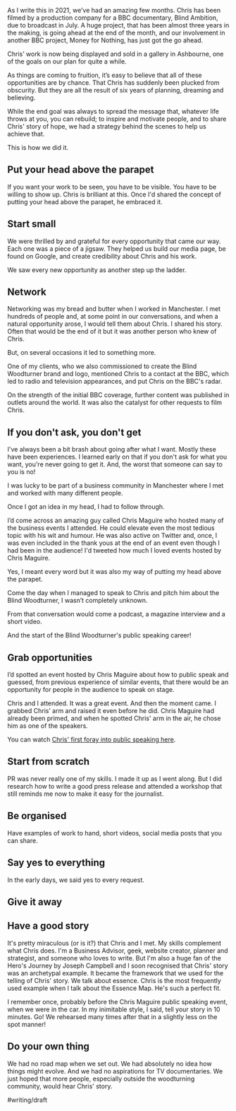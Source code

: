 As I write this in 2021, we’ve had an amazing few months. Chris has been filmed by a production company for a BBC documentary, Blind Ambition, due to broadcast in July. A huge project, that has been almost three years in the making, is going ahead at the end of the month, and our involvement in another BBC project, Money for Nothing, has just got the go ahead. 

Chris’ work is now being displayed and sold in a gallery in Ashbourne, one of the goals on our plan for quite a while.

As things are coming to fruition, it’s easy to believe that all of these opportunities are by chance. That Chris has suddenly been plucked from obscurity. But they are all the result of six years of planning, dreaming and believing. 

While the end goal was always to spread the message that, whatever life throws at you, you can rebuild; to inspire and motivate people, and to share Chris' story of hope, we had a strategy behind the scenes to help us achieve that.

This is how we did it.

## Put your head above the parapet

If you want your work to be seen, you have to be visible. You have to be willing to show up. Chris is brilliant at this. Once I'd shared the concept of putting your head above the parapet, he embraced it. 

## Start small

We were thrilled by and grateful for every opportunity that came our way. Each one was a piece of a jigsaw. They helped us build our media page, be found on Google, and create credibility about Chris and his work.

We saw every new opportunity as another step up the ladder. 

## Network

Networking was my bread and butter when I worked in Manchester. I met hundreds of people and, at some point in our conversations, and when a natural opportunity arose, I would tell them about Chris. I shared his story. Often that would be the end of it but it was another person who knew of Chris. 

But, on several occasions it led to something more.

One of my clients, who we also commissioned to create the Blind Woodturner brand and logo, mentioned Chris to a contact at the BBC, which led to radio and television appearances, and put Chris on the BBC's radar.

On the strength of the initial BBC coverage, further content was published in outlets around the world. It was also the catalyst for other requests to film Chris.

## If you don't ask, you don't get

I've always been a bit brash about going after what I want. Mostly these have been experiences. I learned early on that if you don't ask for what you want, you're never going to get it. And, the worst that someone can say to you is no!

I was lucky to be part of a business community in Manchester where I met and worked with many different people. 

Once I got an idea in my head, I had to follow through. 

I’d come across an amazing guy called Chris Maguire who hosted many of the business events I attended. He could elevate even the most tedious topic with his wit and humour. He was also active on Twitter and, once, I was even included in the thank yous at the end of an event even though I had been in the audience! I'd tweeted how much I loved events hosted by Chris Maguire.

Yes, I meant every word but it was also my way of putting my head above the parapet. 

Come the day when I managed to speak to Chris and pitch him about the Blind Woodturner, I wasn’t completely unknown. 

From that conversation would come a podcast, a magazine interview and a short video.

And the start of the Blind Woodturner's public speaking career!

## Grab opportunities 

I’d spotted an event hosted by Chris Maguire about how to public speak and guessed, from previous experience of similar events, that there would be an opportunity for people in the audience to speak on stage. 

Chris and I attended. It was a great event. And then the moment came. I grabbed Chris’ arm and raised it even before he did. Chris Maguire had already been primed, and when he spotted Chris' arm in the air, he chose him as one of the speakers.

You can watch [Chris' first foray into public speaking here](https://youtu.be/iOh0XshaEqI).

## Start from scratch

PR was never really one of my skills. I made it up as I went along. But I did research how to write a good press release and attended a workshop that still reminds me now to make it easy for the journalist.

## Be organised

Have examples of work to hand, short videos, social media posts that you can share. 

## Say yes to everything

In the early days, we said yes to every request. 

## Give it away



## Have a good story

It's pretty miraculous (or is it?) that Chris and I met. My skills complement what Chris does. I'm a Business Advisor, geek, website creator, planner and strategist, and someone who loves to write. But I'm also a huge fan of the Hero's Journey by Joseph Campbell and I soon recognised that Chris' story was an archetypal example. It became the framework that we used for the telling of Chris' story. We talk about essence. Chris is the most frequently used example when I talk about the Essence Map. He's such a perfect fit.

I remember once, probably before the Chris Maguire public speaking event, when we were in the car. In my inimitable style, I said, tell your story in 10 minutes. Go! We rehearsed many times after that in a slightly less on the spot manner!

## Do your own thing

We had no road map when we set out. We had absolutely no idea how things might evolve. And we had no aspirations for TV documentaries. We just hoped that more people, especially outside the woodturning community, would hear Chris' story.

#writing/draft 